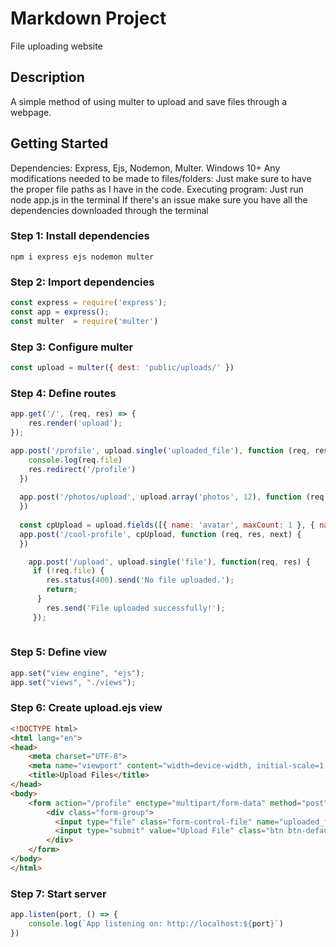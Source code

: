 # Markdown Project
File uploading website

## Description
A simple method of using multer to upload and save files through a webpage.

## Getting Started
Dependencies: Express, Ejs, Nodemon, Multer.
Windows 10+
Any modifications needed to be made to files/folders: Just make sure to have the proper file paths as I have in the code.
Executing program: Just run node app.js in the terminal
If there's an issue make sure you have all the dependencies downloaded through the terminal

### Step 1: Install dependencies

```
npm i express ejs nodemon multer 
```

### Step 2: Import dependencies

```javascript
const express = require('express');
const app = express();
const multer  = require('multer')
```

### Step 3: Configure multer

```javascript
const upload = multer({ dest: 'public/uploads/' })
```

### Step 4: Define routes

```javascript
app.get('/', (req, res) => {
    res.render('upload');
});

app.post('/profile', upload.single('uploaded_file'), function (req, res, next) {
    console.log(req.file)
    res.redirect('/profile')
  })
  
  app.post('/photos/upload', upload.array('photos', 12), function (req, res, next) {
  })
  
  const cpUpload = upload.fields([{ name: 'avatar', maxCount: 1 }, { name: 'gallery', maxCount: 8 }])
  app.post('/cool-profile', cpUpload, function (req, res, next) {
  })

    app.post('/upload', upload.single('file'), function(req, res) {
     if (!req.file) {
        res.status(400).send('No file uploaded.');
        return;
      }
        res.send('File uploaded successfully!');
     });
  

```

### Step 5: Define view

```javascript
app.set("view engine", "ejs");
app.set("views", "./views");
```

### Step 6: Create upload.ejs view

```html
<!DOCTYPE html>
<html lang="en">
<head>
    <meta charset="UTF-8">
    <meta name="viewport" content="width=device-width, initial-scale=1.0">
    <title>Upload Files</title>
</head>
<body>
    <form action="/profile" enctype="multipart/form-data" method="post">
        <div class="form-group">
          <input type="file" class="form-control-file" name="uploaded_file">
          <input type="submit" value="Upload File" class="btn btn-default">            
        </div>
    </form>
</body>
</html>
```

### Step 7: Start server

```javascript
app.listen(port, () => {
    console.log(`App listening on: http://localhost:${port}`)
})
```
